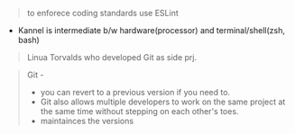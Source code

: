 > to enforece coding standards use ESLint

- Kannel is intermediate b/w hardware(processor) and terminal/shell(zsh, bash)

> Linua Torvalds who developed Git as side prj.

> Git -
>
> - you can revert to a previous version if you need to.
> - Git also allows multiple developers to work on the same project at the same time without stepping on each other's toes.
> - maintainces the versions
